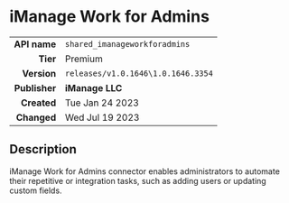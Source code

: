 # iManage Work for Admins
| | |
|-:|-|
|**API name**|`shared_imanageworkforadmins`|
|**Tier**|Premium|
|**Version**|`releases/v1.0.1646\1.0.1646.3354`|
|**Publisher**|**iManage LLC**|
|**Created**|Tue Jan 24 2023|
|**Changed**|Wed Jul 19 2023|

## Description
iManage Work for Admins connector enables administrators to automate their repetitive or integration tasks, such as adding users or updating custom fields.
